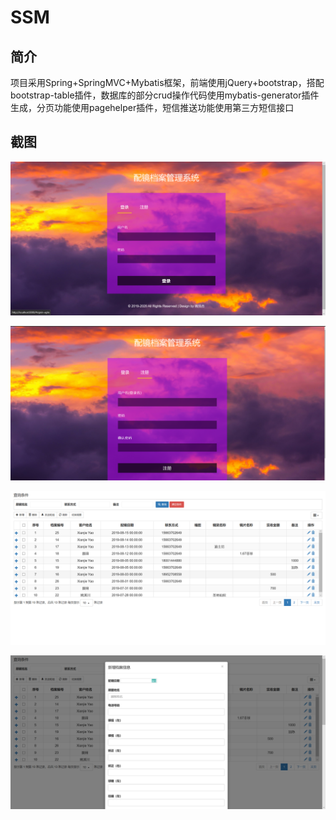 # SSM

## 简介

项目采用Spring+SpringMVC+Mybatis框架，前端使用jQuery+bootstrap，搭配bootstrap-table插件，数据库的部分crud操作代码使用mybatis-generator插件生成，分页功能使用pagehelper插件，短信推送功能使用第三方短信接口

## 截图

![](shot/1.png)

![](shot/2.png)

![](shot/3.png)

![](shot/4.png)